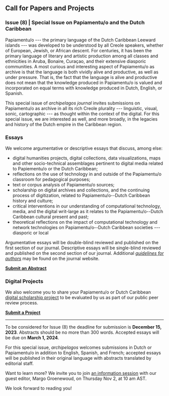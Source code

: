 ## Call for Papers and Projects

### Issue (8) | Special Issue on Papiamentu/o and the Dutch Caribbean

Papiamentu/o --- the primary language of the Dutch Caribbean Leeward islands --- was developed to be understood by all Creole speakers, whether of European, Jewish, or African descent. For centuries, it has been the primary language of literary and artistic production among all classes and ethnicities in Aruba, Bonaire, Curaçao, and their extensive diasporic communities. A most curious and interesting aspect of Papiamentu/o as archive is that the language is both vividly alive and productive, as well as under pressure. That is, the fact that the language is alive and productive does not mean that the knowledge produced in Papiamentu/o is valued and incorporated on equal terms with knowledge produced in Dutch, English, or Spanish.

This special issue of *archipelagos journal* invites submissions on
Papiamentu/o as archive in all its rich Creole plurality --- linguistic, visual, sonic, cartographic --- as thought within the context of the digital. For this special issue, we are interested as well, and more broadly, in the legacies and history of the Dutch empire in the Caribbean region.

### Essays

We welcome argumentative or descriptive essays that discuss, among else:

- digital humanities projects, digital collections, data visualizations, maps and other socio-technical assemblages pertinent to digital media related to Papiementu/o or the Dutch Caribbean;
- reflections on the use of technology in and outside of the Papiamentu/o classroom for pedagogical purposes;
- text or corpus analysis of Papiamentu/o sources;
- scholarship on digital archives and collections, and the continuing process of digitization, related to Papiamentu/o--Dutch Caribbean history and culture;
- critical interventions in our understanding of computational technology, media, and the digital writ-large as it relates to the Papiamentu/o--Dutch Caribbean cultural present and past;
- theoretical reflections on the impact of computational technology and network technologies on Papiamentu/o--Dutch Caribbean societies --- diasporic or local

Argumentative essays will be double-blind reviewed and published on the first section of our journal. Descriptive essays will be single-blind reviewed and published on the second section of our journal. Additional [_guidelines for authors_](https://archipelagosjournal.org/authors.html) may be found on the journal website.

<p class="centered spaced">
    <a href="https://docs.google.com/forms/d/e/1FAIpQLSdQj_ZKhdK47ZbsrpBFMPh-BiBzD5FKO1CKQo5usHK9Sny3sw/viewform?usp=share_link" target="_blank" class="button"><strong>Submit an Abstract</strong></a>
</p>

### Digital Projects

We also welcome you to share your Papiamentu/o or Dutch Caribbean [digital scholarship project](https://archipelagosjournal.org/authors.html#submission-guidelines-for-digital-projects)
to be evaluated by us as part of our public peer review process.

<p class="centered spaced">
    <a href="https://docs.google.com/forms/d/e/1FAIpQLSeeO6P8Dg_TL4wAhqIc92lftJb-c2TEda2BhYPp6w8ToAmPtw/viewform?usp=share_link" target="_blank" class="button"><strong>Submit a Project</strong></a>
</p>

---

To be considered for Issue (8) the deadline for submission is **December 15, 2023**. Abstracts should be no more than 300 words. Accepted essays will be due on **March 1, 2024**.

For this special issue, _archipelagos_ welcomes submissions in Dutch or Papiamentu/o in addition to English, Spanish, and French; accepted essays will be published in their original language with abstracts translated by editorial staff.

Want to learn more? We invite you to join [an information session](https://nam12.safelinks.protection.outlook.com/ap/t-59584e83/?url=https%3A%2F%2Fteams.microsoft.com%2Fl%2Fmeetup-join%2F19%253ameeting_ZjUxOWE4NWUtNmMxOC00MTg5LTlkNmQtYzM2NDVmMWY1YTA2%2540thread.v2%2F0%3Fcontext%3D%257b%2522Tid%2522%253a%2522084578d9-400d-4a5a-a7c7-e76ca47af400%2522%252c%2522Oid%2522%253a%2522ba48f308-efde-4a3f-98b3-1f8161ff664b%2522%257d&data=05%7C01%7Calex.gil%40yale.edu%7C27269a6061c34b67727108dbd18dc244%7Cdd8cbebb21394df8b4114e3e87abeb5c%7C0%7C0%7C638334179008224472%7CUnknown%7CTWFpbGZsb3d8eyJWIjoiMC4wLjAwMDAiLCJQIjoiV2luMzIiLCJBTiI6Ik1haWwiLCJXVCI6Mn0%3D%7C3000%7C%7C%7C&sdata=RugWejUJCzsNGcf%2FDS66rOr36%2F3uZzK4RKfQXa5M2bU%3D&reserved=0) with our guest editor, Margo Groenewoud, on Thursday Nov 2, at 10 am AST.

We look forward to reading you!
